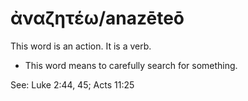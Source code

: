 # ἀναζητέω/anazēteō
This word is an action. It is a verb.
* This word means to carefully search for something.

See: Luke 2:44, 45; Acts 11:25
